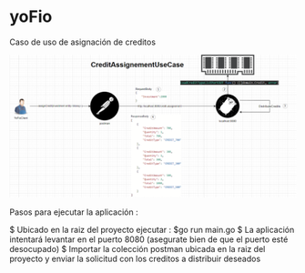 # yoFio
Caso de uso de asignación de creditos

![Screenshot](screenshot.png)

Pasos para ejecutar la aplicación :

$ Ubicado en la raiz del proyecto ejecutar : $go run main.go
$ La aplicación intentará levantar en el puerto 8080 (asegurate bien de que el puerto esté desocupado)
$ Importar la colección postman ubicada en la raiz del proyecto y enviar la solicitud con los creditos a distribuir deseados
